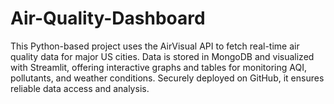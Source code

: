# Air-Quality-Dashboard
This Python-based project uses the AirVisual API to fetch real-time air quality data for major US cities. Data is stored in MongoDB and visualized with Streamlit, offering interactive graphs and tables for monitoring AQI, pollutants, and weather conditions. Securely deployed on GitHub, it ensures reliable data access and analysis.
